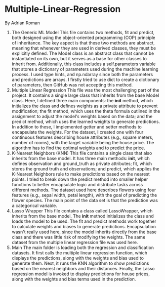 # Multiple-Linear-Regression


By Adrian Roman

1.	The Generic ML Model
This file contains two methods, fit and predict, both designed using the object-oriented programming (OOP) principle of inheritance. The key aspect is that these two methods are abstract, meaning that whenever they are used in derived classes, they must be explicitly defined. The Model class is an abstract class that cannot be instantiated on its own, but it serves as a base for other classes to inherit from. Additionally, this class includes a self.parameters variable that stores a dictionary of parameters used during the machine learning process. I used type hints, and np.ndarray since both the parameters and predictions are arrays. I firstly tried to use dict to create a dictionary of parameters, then GitHub was not accepting this method.
2.	Multiple Linear Regression
This file was the most challenging part of the project. It contains a single large class that inherits from the base Model class. Here, I defined three main components: the __init__ method, which initializes the class and defines weights as a private attribute to prevent modification; the fit method, which uses the theta formula outlined in the assignment to adjust the model's weights based on the data; and the predict method, which uses the learned weights to generate predictions. In addition to these, I implemented getter and setter methods to encapsulate the weights.
For the dataset, I created one with four continuous features describing house attributes (e.g., square meters, number of rooms), with the target variable being the house price. The algorithm has to find the optimal weights and to predict the price.
3.	K-Nearest Neighbors (KNN)
This file contains a single class that also inherits from the base model. It has three main methods: __init__, which defines observation and ground_truth as private attributes; fit, which stores the ground truth and observations; and predict, which applies the K-Nearest Neighbors rule to make predictions based on the nearest points. I tried to break down the predict method into smaller helper functions to better encapsulate logic and distribute tasks across different methods.
The dataset used here describes flowers using four features (e.g., sepal width, petal length), with the goal of predicting the flower species. The main point of the data set is that the prediction was a categorical variable.
4.	Lasso Wrapper
This file contains a class called LassoWrapper, which inherits from the base model. The __init__ method initializes the class and loads the model to be used. The fit and predict methods work together to calculate weights and biases to generate predictions. Encapsulation wasn't really used here, since the model inherits directly from the base class and there was little risk of modifying the weights.
The same dataset from the multiple linear regression file was used here.
5.	Main
The main folder is  loading both the regression and classification datasets. It first calls the multiple linear regression function, which displays the predictions, along with the weights and bias used to generate them. Next, it runs the KNN algorithm to show predictions based on the nearest neighbors and their distances. Finally, the Lasso regression model is invoked to display predictions for house prices, along with the weights and bias terms used in the prediction.

